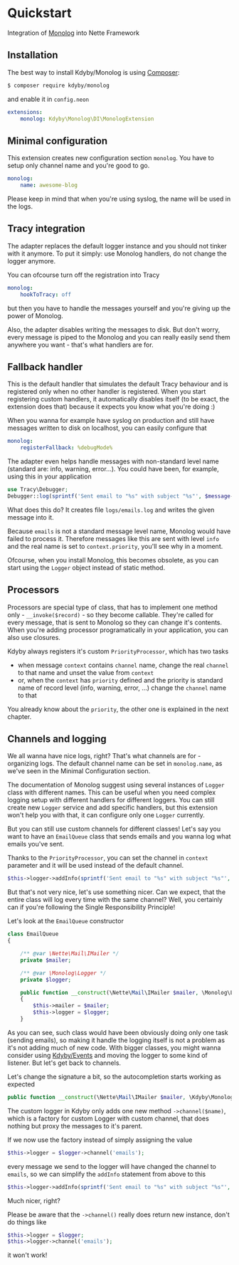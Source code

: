 Quickstart
==========

Integration of [Monolog](https://github.com/Seldaek/monolog) into Nette Framework


Installation
------------

The best way to install Kdyby/Monolog is using [Composer](http://getcomposer.org/):

```sh
$ composer require kdyby/monolog
```

and enable it in `config.neon`

```yml
extensions:
	monolog: Kdyby\Monolog\DI\MonologExtension
```


Minimal configuration
---------------------

This extension creates new configuration section `monolog`.
You have to setup only channel name and you're good to go.

```yml
monolog:
	name: awesome-blog
```

Please keep in mind that when you're using syslog, the name will be used in the logs.


Tracy integration
-----------------

The adapter replaces the default logger instance and you should not tinker with it anymore.
To put it simply: use Monolog handlers, do not change the logger anymore.

You can ofcourse turn off the registration into Tracy

```yml
monolog:
	hookToTracy: off
```

but then you have to handle the messages yourself and you're giving up the power of Monolog.

Also, the adapter disables writing the messages to disk.
But don't worry, every message is piped to the Monolog and you can really easily send them anywhere you want - that's what handlers are for.


Fallback handler
----------------

This is the default handler that simulates the default Tracy behaviour and is registered only when no other handler is registered.
When you start registering custom handlers, it automatically disables itself (to be exact, the extension does that) because it expects you know what you're doing :)

When you wanna for example have syslog on production and still have messages written to disk on localhost, you can easily configure that

```yml
monolog:
	registerFallback: %debugMode%
```

The adapter even helps handle messages with non-standard level name (standard are: info, warning, error...).
You could have been, for example, using this in your application

```php
use Tracy\Debugger;
Debugger::log(sprintf('Sent email to "%s" with subject "%s"', $message->to, $message->subject), 'emails');
```

What does this do? It creates file `logs/emails.log` and writes the given message into it.

Because `emails` is not a standard message level name, Monolog would have failed to process it.
Therefore messages like this are sent with level `info` and the real name is set to `context.priority`, you'll see why in a moment.

Ofcourse, when you install Monolog, this becomes obsolete, as you can start using the `Logger` object instead of static method.


Processors
----------

Processors are special type of class, that has to implement one method only - `__invoke($record)` - so they become callable.
They're called for every message, that is sent to Monolog so they can change it's contents.
When you're adding processor programatically in your application, you can also use closures.

Kdyby always registers it's custom `PriorityProcessor`, which has two tasks

- when message `context` contains `channel` name, change the real `channel` to that name and unset the value from `context`
- or, when the `context` has `priority` defined and the priority is standard name of record level (info, warning, error, ...) change the `channel` name to that

You already know about the `priority`, the other one is explained in the next chapter.


Channels and logging
--------------------

We all wanna have nice logs, right? That's what channels are for - organizing logs.
The default channel name can be set in `monolog.name`, as we've seen in the Minimal Configuration section.

The documentation of Monolog suggest using several instances of `Logger` class with different names.
This can be useful when you need complex logging setup with different handlers for different loggers.
You can still create new `Logger` service and add specific handlers, but this extension won't help you with that, it can configure only one `Logger` currently.

But you can still use custom channels for different classes!
Let's say you want to have an `EmailQueue` class that sends emails and you wanna log what emails you've sent.

Thanks to the `PriorityProcessor`, you can set the channel in `context` parameter and it will be used instead of the default channel.

```php
$this->logger->addInfo(sprintf('Sent email to "%s" with subject "%s"', $message->to, $message->subject), ['channel' => 'emails']);
```

But that's not very nice, let's use something nicer. Can we expect, that the entire class will log every time with the same channel?
Well, you certainly can if you're following the Single Responsibility Principle!

Let's look at the `EmailQueue` constructor

```php
class EmailQueue
{

	/** @var \Nette\Mail\IMailer */
	private $mailer;

	/** @var \Monolog\Logger */
	private $logger;

	public function __construct(\Nette\Mail\IMailer $mailer, \Monolog\Logger $logger)
	{
		$this->mailer = $mailer;
		$this->logger = $logger;
	}
```

As you can see, such class would have been obviously doing only one task (sending emails), so making it handle the logging itself is not a problem as it's not adding much of new code.
With bigger classes, you might wanna consider using [Kdyby/Events](https://github.com/Kdyby/Events) and moving the logger to some kind of listener.
But let's get back to channels.

Let's change the signature a bit, so the autocompletion starts working as expected

```php
public function __construct(\Nette\Mail\IMailer $mailer, \Kdyby\Monolog\Logger $logger)
```

The custom logger in Kdyby only adds one new method `->channel($name)`, which is a factory for custom Logger with custom channel, that does nothing but proxy the messages to it's parent.

If we now use the factory instead of simply assigning the value

```php
$this->logger = $logger->channel('emails');
```

every message we send to the logger will have changed the channel to `emails`, so we can simplify the `addInfo` statement from above to this


```php
$this->logger->addInfo(sprintf('Sent email to "%s" with subject "%s"', $message->to, $message->subject));
```

Much nicer, right?

Please be aware that the `->channel()` really does return new instance, don't do things like

```php
$this->logger = $logger;
$this->logger->channel('emails');
```

it won't work!

